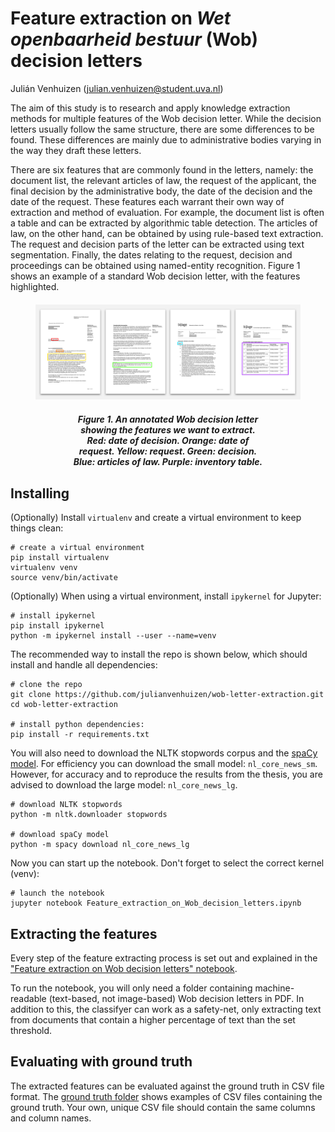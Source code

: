 # Feature extraction on _Wet openbaarheid bestuur_ (Wob) decision letters

Julián Venhuizen (julian.venhuizen@student.uva.nl)

The aim of this study is to research and apply knowledge extraction methods for multiple features of the Wob decision letter. While the decision letters usually follow the same structure, there are some differences to be found. These differences are mainly due to administrative bodies varying in the way they draft these letters.

There are six features that are commonly found in the letters, namely: the document list, the relevant articles of law, the request of the applicant, the final decision by the administrative body, the date of the decision and the date of the request. These features each warrant their own way of extraction and method of evaluation. For example, the document list is often a table and can be extracted by algorithmic table detection. The articles of law, on the other hand, can be obtained by using rule-based text extraction. The request and decision parts of the letter can be extracted using text segmentation. Finally, the dates relating to the request, decision and proceedings can be obtained using named-entity recognition. Figure 1 shows an example of a standard Wob decision letter, with the features highlighted.

<figure style="margin-top: 20px;">
    <img src="img/Annotated Wob decision letter.png" alt="Wob decision letter (annotated)"/>
    <figcaption style="margin: 20px 60px; text-align: center;">
        <strong><em>Figure 1. An annotated Wob decision letter showing the features we want to extract. Red: date of decision. Orange: date of request. Yellow: request. Green: decision. Blue: articles of law. Purple: inventory table.</em></strong>
    </figcaption>
</figure>

## Installing

(Optionally) Install ```virtualenv``` and create a virtual environment to keep things clean:

```
# create a virtual environment
pip install virtualenv 
virtualenv venv
source venv/bin/activate
```

(Optionally) When using a virtual environment, install ```ipykernel``` for Jupyter:

```
# install ipykernel
pip install ipykernel
python -m ipykernel install --user --name=venv
```

The recommended way to install the repo is shown below, which should install and handle all dependencies:

```
# clone the repo
git clone https://github.com/julianvenhuizen/wob-letter-extraction.git
cd wob-letter-extraction

# install python dependencies:
pip install -r requirements.txt
```

You will also need to download the NLTK stopwords corpus and the [spaCy model](https://spacy.io/usage/models). For efficiency you can download the small model: ```nl_core_news_sm```. However, for accuracy and to reproduce the results from the thesis, you are advised to download the large model:  ```nl_core_news_lg```.

```
# download NLTK stopwords
python -m nltk.downloader stopwords

# download spaCy model
python -m spacy download nl_core_news_lg
```

Now you can start up the notebook. Don't forget to select the correct kernel (venv):
```
# launch the notebook
jupyter notebook Feature_extraction_on_Wob_decision_letters.ipynb
```

## Extracting the features

Every step of the feature extracting process is set out and explained in the ["Feature extraction on Wob decision letters" notebook](https://github.com/julianvenhuizen/wob-letter-extraction/blob/071cde0c5db78a025856abbb66456d742e699c09/Feature_extraction_on_Wob_decision_letters.ipynb). 

To run the notebook, you will only need a folder containing machine-readable (text-based, not image-based) Wob decision letters in PDF. In addition to this, the classifyer can work as a safety-net, only extracting text from documents that contain a higher percentage of text than the set threshold.

## Evaluating with ground truth

The extracted features can be evaluated against the ground truth in CSV file format. The [ground truth folder](https://github.com/julianvenhuizen/wob-letter-extraction/tree/main/data/GT) shows examples of CSV files containing the ground truth. Your own, unique CSV file should contain the same columns and column names.
